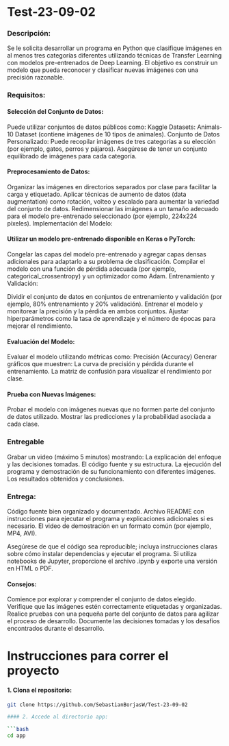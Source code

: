 # Test-23-09-02

### Descripción:

Se le solicita desarrollar un programa en Python que clasifique imágenes en al menos tres categorías diferentes utilizando técnicas de Transfer Learning con modelos pre-entrenados de Deep Learning. El objetivo es construir un modelo que pueda reconocer y clasificar nuevas imágenes con una precisión razonable.

### Requisitos:

#### Selección del Conjunto de Datos:

Puede utilizar conjuntos de datos públicos como:
Kaggle Datasets: Animals-10 Dataset (contiene imágenes de 10 tipos de animales).
Conjunto de Datos Personalizado: Puede recopilar imágenes de tres categorías a su elección (por ejemplo, gatos, perros y pájaros).
Asegúrese de tener un conjunto equilibrado de imágenes para cada categoría.

#### Preprocesamiento de Datos:

Organizar las imágenes en directorios separados por clase para facilitar la carga y etiquetado.
Aplicar técnicas de aumento de datos (data augmentation) como rotación, volteo y escalado para aumentar la variedad del conjunto de datos.
Redimensionar las imágenes a un tamaño adecuado para el modelo pre-entrenado seleccionado (por ejemplo, 224x224 píxeles).
Implementación del Modelo:

#### Utilizar un modelo pre-entrenado disponible en Keras o PyTorch:

Congelar las capas del modelo pre-entrenado y agregar capas densas adicionales para adaptarlo a su problema de clasificación.
Compilar el modelo con una función de pérdida adecuada (por ejemplo, categorical_crossentropy) y un optimizador como Adam.
Entrenamiento y Validación:

Dividir el conjunto de datos en conjuntos de entrenamiento y validación (por ejemplo, 80% entrenamiento y 20% validación).
Entrenar el modelo y monitorear la precisión y la pérdida en ambos conjuntos.
Ajustar hiperparámetros como la tasa de aprendizaje y el número de épocas para mejorar el rendimiento.

#### Evaluación del Modelo:

Evaluar el modelo utilizando métricas como:
Precisión (Accuracy)
Generar gráficos que muestren:
La curva de precisión y pérdida durante el entrenamiento.
La matriz de confusión para visualizar el rendimiento por clase.

#### Prueba con Nuevas Imágenes:

Probar el modelo con imágenes nuevas que no formen parte del conjunto de datos utilizado.
Mostrar las predicciones y la probabilidad asociada a cada clase.

### Entregable

Grabar un video (máximo 5 minutos) mostrando:
La explicación del enfoque y las decisiones tomadas.
El código fuente y su estructura.
La ejecución del programa y demostración de su funcionamiento con diferentes imágenes.
Los resultados obtenidos y conclusiones.

### Entrega:

Código fuente bien organizado y documentado.
Archivo README con instrucciones para ejecutar el programa y explicaciones adicionales si es necesario.
El video de demostración en un formato común (por ejemplo, MP4, AVI).

Asegúrese de que el código sea reproducible; incluya instrucciones claras sobre cómo instalar dependencias y ejecutar el programa.
Si utiliza notebooks de Jupyter, proporcione el archivo .ipynb y exporte una versión en HTML o PDF.

#### Consejos:

Comience por explorar y comprender el conjunto de datos elegido.
Verifique que las imágenes estén correctamente etiquetadas y organizadas.
Realice pruebas con una pequeña parte del conjunto de datos para agilizar el proceso de desarrollo.
Documente las decisiones tomadas y los desafíos encontrados durante el desarrollo.

# Instrucciones para correr el proyecto 

#### 1. Clona el repositorio:

   ```bash
   git clone https://github.com/SebastianBorjasW/Test-23-09-02
   
#### 2. Accede al directorio app:

   ```bash
   cd app
   